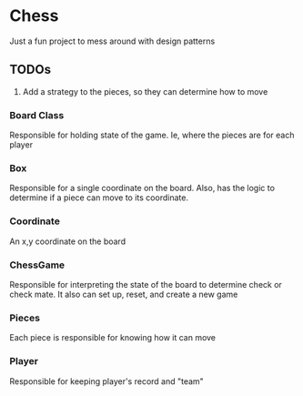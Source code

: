 # Chess
Just a fun project to mess around with design patterns

## TODOs
1. Add a strategy to the pieces, so they can determine how to move

### Board Class
Responsible for holding state of the game. Ie, where the pieces are for each player

### Box
Responsible for a single coordinate on the board. Also, has the logic to determine if a piece can move to its
 coordinate.

### Coordinate
An x,y coordinate on the board

### ChessGame
Responsible for interpreting the state of the board to determine check or check mate. It also can set up, reset, and
 create a new game
 
### Pieces
Each piece is responsible for knowing how it can move

### Player
Responsible for keeping player's record and "team"
